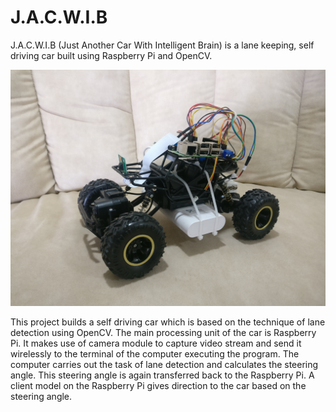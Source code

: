 # J.A.C.W.I.B
J.A.C.W.I.B (Just Another Car With Intelligent Brain) is a lane keeping, self driving car built using Raspberry Pi and OpenCV.

![JACWIB](https://github.com/Udit-Gavasane/J.A.C.W.I.B/blob/master/IMG_20200408_124248.jpg)

This project builds a self driving car which is based on the technique of lane detection using OpenCV. The main processing unit of the car is Raspberry Pi. It makes use of camera module to capture video stream and send it wirelessly to the terminal of the computer executing the program. The computer carries out the task of lane detection and calculates the steering angle. This steering angle is again transferred back to the Raspberry Pi. A client model on the Raspberry Pi gives direction to the car based on the steering angle.

